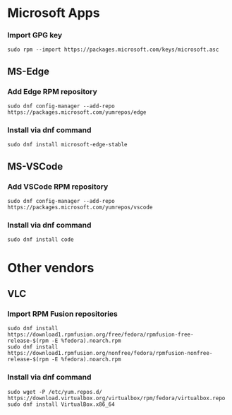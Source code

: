# Microsoft Apps

### Import GPG key
```
sudo rpm --import https://packages.microsoft.com/keys/microsoft.asc
```

## MS-Edge

### Add Edge RPM repository
```
sudo dnf config-manager --add-repo https://packages.microsoft.com/yumrepos/edge
```
### Install via dnf command
```
sudo dnf install microsoft-edge-stable
```

## MS-VSCode

### Add VSCode RPM repository
```
sudo dnf config-manager --add-repo https://packages.microsoft.com/yumrepos/vscode
```
### Install via dnf command
```
sudo dnf install code
```

# Other vendors

## VLC

### Import RPM Fusion repositories
```
sudo dnf install https://download1.rpmfusion.org/free/fedora/rpmfusion-free-release-$(rpm -E %fedora).noarch.rpm
sudo dnf install https://download1.rpmfusion.org/nonfree/fedora/rpmfusion-nonfree-release-$(rpm -E %fedora).noarch.rpm
```
### Install via dnf command
```
sudo wget -P /etc/yum.repos.d/ https://download.virtualbox.org/virtualbox/rpm/fedora/virtualbox.repo
sudo dnf install VirtualBox.x86_64
```
